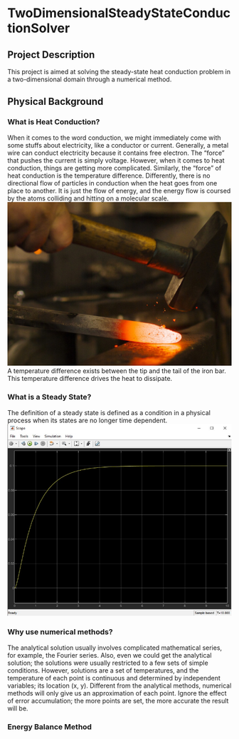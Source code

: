 # TwoDimensionalSteadyStateConductionSolver

## Project Description
This project is aimed at solving the steady-state heat conduction problem in a two-dimensional domain through a numerical method.

## Physical Background

### What is Heat Conduction?
When it comes to the word conduction, we might immediately come with some stuffs about electricity, like a conductor or current.  Generally, a metal wire can conduct electricity because it contains free electron. The “force” that pushes the current is simply voltage. However, when it comes to heat conduction, things are getting more complicated. Similarly, the “force” of heat conduction is the temperature difference. Differently, there is no directional flow of particles in conduction when the heat goes from one place to another. It is just the flow of energy, and the energy flow is coursed by the atoms colliding and hitting on a molecular scale. 
![Temperature difference visualization](./images/forge-1789456_1920.jpg)
A temperature difference exists between the tip and the tail of the iron bar. This temperature difference drives the heat to dissipate.

### What is a Steady State?
The definition of a steady state is defined as a condition in a physical process when its states are no longer time dependent.
![Steady State](./images/Steady_State.jpg)

### Why use numerical methods?
The analytical solution usually involves complicated mathematical series, for example, the Fourier series. Also, even we could get the analytical solution; the solutions were usually restricted to a few sets of simple conditions. However, solutions are a set of temperatures, and the temperature of each point is continuous and determined by independent variables; its location (x, y). Different from the analytical methods, numerical methods will only give us an approximation of each point. Ignore the effect of error accumulation; the more points are set, the more accurate the result will be.

### Energy Balance Method